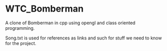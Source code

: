 # WTC_Bomberman
A clone of Bomberman in cpp using opengl and class oriented programming.


Song.txt is used for references as links and such for stuff we need to know for the project.
